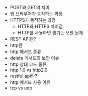 - POST와 GET의 차이
- 웹 브라우저가 동작하는 과정
- HTTPS가 동작하는 과정
    - HTTP와 HTTPS 차이점
    - HTTP를 사용하면 생기는 보안 문제
- REST API란?
- http란
- http 메서드 종류
- delete 메서드의 보안 이슈
- http 상태 코드 종류
- http 1.0 vs http2.0
- restful api란?
- http 메서드 사용 이유
- tcp vs udp
